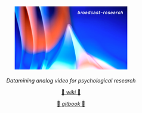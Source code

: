 <h3 align="center">
  <img height="60%" width="60%" src="https://github.com/cskonopka/broadcast-research/blob/master/v1/img/broadcast-research-logo.png?raw=true"/>
</h3>

<p align="center"><em>Datamining analog video for psychological research</em></p>
<a href="https://cskonopka.gitbook.io/broadcast-research/"><p align="center"> 📒 <em>wiki</em> 📒 </p></a>
<a href="https://cdm.link/painting-with-eurorack/"><p align="center"> 📝 <em>gitbook</em> 📝 </p></a>

